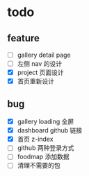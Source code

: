 # todo

## feature

-   [ ] gallery detail page
-   [ ] 左侧 nav 的设计
-   [x] project 页面设计
-   [x] 首页重新设计

## bug

-   [x] gallery loading 全屏
-   [x] dashboard github 链接
-   [x] 首页 z-index
-   [ ] github 两种登录方式
-   [ ] foodmap 添加数据
-   [ ] 清理不需要的包
